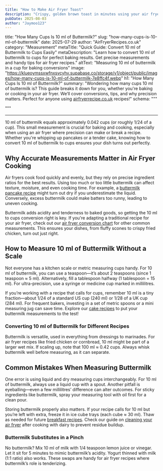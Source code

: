 ```yaml
---
title: "How to Make Air Fryer Toast"
description: "Crispy, golden brown toast in minutes using your air fryer."
pubDate: 2025-08-03
author: "Jaymoo123"
---
```

title: "How Many Cups Is 10 ml of Buttermilk?"
slug: "how-many-cups-is-10-ml-of-buttermilk"
date: 2025-07-29
author: "AirFryerRecipes.co.uk"
category: "Measurement"
metaTitle: "Quick Guide: Convert 10 ml of Buttermilk to Cups Easily"
metaDescription: "Learn how to convert 10 ml of buttermilk to cups for perfect baking results. Get precise measurements and handy tips for air fryer recipes."
altText: "Measuring 10 ml of buttermilk in a cup for baking conversions"
image: "https://klueoymssxwfnxsvcyhv.supabase.co/storage/v1/object/public/images/how-many-cups-is-10-ml-of-buttermilk-7e8ffc4f.webp"
h1: "How Many Cups Is 10 ml of Buttermilk?"
summary: "Wondering how many cups 10 ml of buttermilk is? This guide breaks it down for you, whether you're baking or cooking in your air fryer. We’ll cover conversions, tips, and why precision matters. Perfect for anyone using <a href=https://www.airfryerrecipe.co.uk/>airfryerrecipe.co.uk</a> recipes!"
schema: """<script type="application/ld+json">
{
  "@context": "https://schema.org",
  "@type": "WebPage",
  "name": "How Many Cups Is 10 ml of Buttermilk?",
  "url": "https://www.airfryerrecipe.co.uk/blog/how-many-cups-is-10-ml-of-buttermilk",
  "description": "Learn how to convert 10 ml of buttermilk to cups for perfect baking results. Get precise measurements and handy tips for air fryer recipes.",
  "inLanguage": "en",
  "datePublished": "2025-07-29",
  "dateModified": "2025-07-29"
}
</script>

<script type="application/ld+json">
{
  "@context": "https://schema.org",
  "@type": "FAQPage",
  "mainEntity": [
    {
      "@type": "Question",
      "name": "Can I use 10 ml of buttermilk in an air fryer recipe?",
      "acceptedAnswer": {
        "@type": "Answer",
        "text": "Absolutely! 10 ml of buttermilk is often used in small-batch or single-serving air fryer recipes, like mini pancakes or marinades. Its acidity helps tenderize meats and activate baking soda in batters. Just ensure you measure it accurately for consistent results."
      }
    },
    {
      "@type": "Question",
      "name": "How do I convert 10 ml of buttermilk to tablespoons?",
      "acceptedAnswer": {
        "@type": "Answer",
        "text": "10 ml of buttermilk is roughly 2 teaspoons or 2/3 of a tablespoon (since 1 tablespoon = 15 ml). For precision, use a metric measuring spoon or a syringe. This conversion is handy for dressings or glazes in air fryer cooking."
      }
    },
    {
      "@type": "Question",
      "name": "Does buttermilk measurement differ between the UK and US?",
      "acceptedAnswer": {
        "@type": "Answer",
        "text": "The ml-to-cups conversion is slightly different due to cup sizes: a US cup is 240 ml, while a UK cup is 284 ml. However, 10 ml remains the same volume—it’s just a smaller fraction of a UK cup (0.035 vs. 0.042 US cups)."
      }
    },
    {
      "@type": "Question",
      "name": "What’s the best way to measure 10 ml of buttermilk without tools?",
      "acceptedAnswer": {
        "@type": "Answer",
        "text": "If you lack measuring tools, a standard teaspoon holds about 5 ml, so 2 teaspoons ≈ 10 ml. Alternatively, a bottle cap from a 500 ml water bottle often holds 10 ml. For baking, though, we recommend proper tools for accuracy."
      }
    }
  ]
}
</script>

<script type="application/ld+json">
{
  "@context": "https://schema.org",
  "@type": "BlogPosting",
  "mainEntityOfPage": {
    "@type": "WebPage",
    "@id": "https://www.airfryerrecipe.co.uk/blog/how-many-cups-is-10-ml-of-buttermilk"
  },
  "headline": "How Many Cups Is 10 ml of Buttermilk?",
  "description": "Learn how to convert 10 ml of buttermilk to cups for perfect baking results. Get precise measurements and handy tips for air fryer recipes.",
  "author": {
    "@type": "Person",
    "name": "Junayd Moughal"
  },
  "publisher": {
    "@type": "Organization",
    "name": "Air Fryer Recipe",
    "logo": {
      "@type": "ImageObject",
      "url": "https://cdn.prod.website-files.com/68224a465dfe9a7ab4f57570/6844191451a8b2f1e37e63cc_Untitled%20design%20-%202025-06-05T205644.948%20(1).png"
    }
  },
  "datePublished": "2025-07-29",
  "dateModified": "2025-07-29",
  "image": {
    "@type": "ImageObject",
    "url": "https://klueoymssxwfnxsvcyhv.supabase.co/storage/v1/object/public/images/how-many-cups-is-10-ml-of-buttermilk-7e8ffc4f.webp"
  },
  "about": {
    "@type": "Thing",
    "name": "Measurement"
  },
  "keywords": "how-many-cups-is-10-ml-of-buttermilk, air fryer, air fryer recipes, Measurement",
  "articleSection": "Measurement",
  "inLanguage": "en-GB",
  "isAccessibleForFree": true,
  "articleBody": "<p>10 ml of buttermilk equals approximately 0.042 cups (or roughly 1/24 of a cup). This small measurement is crucial for baking and cooking, especially when using an air fryer where precision can make or break a recipe. Whether you're whipping up pancakes or a tender cake, knowing how to convert 10 ml of buttermilk to cups ensures your dish turns out perfectly.</p>\n\n<h2>Why Accurate Measurements Matter in Air Fryer Cooking</h2>  \n<p>Air fryers cook food quickly and evenly, but they rely on precise ingredient ratios for the best results. Using too much or too little buttermilk can affect texture, moisture, and even cooking time. For example, a <a href=https://www.airfryerrecipe.co.uk/recipes>buttermilk pancake recipe</a> might turn out dry if you underestimate the liquid. Conversely, excess buttermilk could make batters too runny, leading to uneven cooking.</p>  \n<p>Buttermilk adds acidity and tenderness to baked goods, so getting the 10 ml to cups conversion right is key. If you're adapting a traditional recipe for your air fryer, check out our <a href=https://www.airfryerrecipe.co.uk/air-fryer-conversion-chart>air fryer conversion chart</a> for other common measurements. This ensures your dishes, from fluffy scones to crispy fried chicken, turn out just right.</p>\n\n<h2>How to Measure 10 ml of Buttermilk Without a Scale</h2>  \n<p>Not everyone has a kitchen scale or metric measuring cups handy. For 10 ml of buttermilk, you can use a teaspoon—it’s about 2 teaspoons (since 1 teaspoon ≈ 5 ml). Alternatively, fill a tablespoon halfway (1 tablespoon = 15 ml). For ultra-precision, use a syringe or medicine cup marked in millilitres.</p>  \n<p>If you’re working with a recipe that calls for cups, remember 10 ml is a tiny fraction—about 1/24 of a standard US cup (240 ml) or 1/28 of a UK cup (284 ml). For frequent bakers, investing in a set of metric spoons or a mini measuring jug can save time. Explore our <a href=https://www.airfryerrecipe.co.uk/recipe-category/cakes>cake recipes</a> to put your buttermilk measurements to the test!</p>\n\n<h3>Converting 10 ml of Buttermilk for Different Recipes</h3>  \n<p>Buttermilk is versatile, used in everything from dressings to marinades. For air fryer recipes like fried chicken or cornbread, 10 ml might be part of a larger wet mix. If scaling up, note that 100 ml ≈ 0.42 cups. Always whisk buttermilk well before measuring, as it can separate.</p>\n\n<h2>Common Mistakes When Measuring Buttermilk</h2>  \n<p>One error is using liquid and dry measuring cups interchangeably. For 10 ml of buttermilk, always use a liquid cup with a spout. Another pitfall is eyeballing—even a few millilitres’ difference can alter outcomes. For sticky ingredients like buttermilk, spray your measuring tool with oil first for a clean pour.</p>  \n<p>Storing buttermilk properly also matters. If your recipe calls for 10 ml but you’re left with extra, freeze it in ice cube trays (each cube ≈ 30 ml). Thaw as needed for future <a href=https://www.airfryerrecipe.co.uk/recipe-category/breakfast>breakfast recipes</a>. Check our guide on <a href=https://www.airfryerrecipe.co.uk/air-fryer-cleaner>cleaning your air fryer</a> after cooking with dairy to prevent residue buildup.</p>\n\n<h3>Buttermilk Substitutes in a Pinch</h3>  \n<p>No buttermilk? Mix 10 ml of milk with 1/4 teaspoon lemon juice or vinegar. Let it sit for 5 minutes to mimic buttermilk’s acidity. Yogurt thinned with milk (1:1 ratio) also works. These swaps are handy for air fryer recipes where buttermilk’s role is tenderizing.</p>"
}
</script>"""
---

<p>10 ml of buttermilk equals approximately 0.042 cups (or roughly 1/24 of a cup). This small measurement is crucial for baking and cooking, especially when using an air fryer where precision can make or break a recipe. Whether you're whipping up pancakes or a tender cake, knowing how to convert 10 ml of buttermilk to cups ensures your dish turns out perfectly.</p>

<h2>Why Accurate Measurements Matter in Air Fryer Cooking</h2>  
<p>Air fryers cook food quickly and evenly, but they rely on precise ingredient ratios for the best results. Using too much or too little buttermilk can affect texture, moisture, and even cooking time. For example, a <a href=https://www.airfryerrecipe.co.uk/recipes>buttermilk pancake recipe</a> might turn out dry if you underestimate the liquid. Conversely, excess buttermilk could make batters too runny, leading to uneven cooking.</p>  
<p>Buttermilk adds acidity and tenderness to baked goods, so getting the 10 ml to cups conversion right is key. If you're adapting a traditional recipe for your air fryer, check out our <a href=https://www.airfryerrecipe.co.uk/air-fryer-conversion-chart>air fryer conversion chart</a> for other common measurements. This ensures your dishes, from fluffy scones to crispy fried chicken, turn out just right.</p>

<h2>How to Measure 10 ml of Buttermilk Without a Scale</h2>  
<p>Not everyone has a kitchen scale or metric measuring cups handy. For 10 ml of buttermilk, you can use a teaspoon—it’s about 2 teaspoons (since 1 teaspoon ≈ 5 ml). Alternatively, fill a tablespoon halfway (1 tablespoon = 15 ml). For ultra-precision, use a syringe or medicine cup marked in millilitres.</p>  
<p>If you’re working with a recipe that calls for cups, remember 10 ml is a tiny fraction—about 1/24 of a standard US cup (240 ml) or 1/28 of a UK cup (284 ml). For frequent bakers, investing in a set of metric spoons or a mini measuring jug can save time. Explore our <a href=https://www.airfryerrecipe.co.uk/recipe-category/cakes>cake recipes</a> to put your buttermilk measurements to the test!</p>

<h3>Converting 10 ml of Buttermilk for Different Recipes</h3>  
<p>Buttermilk is versatile, used in everything from dressings to marinades. For air fryer recipes like fried chicken or cornbread, 10 ml might be part of a larger wet mix. If scaling up, note that 100 ml ≈ 0.42 cups. Always whisk buttermilk well before measuring, as it can separate.</p>

<h2>Common Mistakes When Measuring Buttermilk</h2>  
<p>One error is using liquid and dry measuring cups interchangeably. For 10 ml of buttermilk, always use a liquid cup with a spout. Another pitfall is eyeballing—even a few millilitres’ difference can alter outcomes. For sticky ingredients like buttermilk, spray your measuring tool with oil first for a clean pour.</p>  
<p>Storing buttermilk properly also matters. If your recipe calls for 10 ml but you’re left with extra, freeze it in ice cube trays (each cube ≈ 30 ml). Thaw as needed for future <a href=https://www.airfryerrecipe.co.uk/recipe-category/breakfast>breakfast recipes</a>. Check our guide on <a href=https://www.airfryerrecipe.co.uk/air-fryer-cleaner>cleaning your air fryer</a> after cooking with dairy to prevent residue buildup.</p>

<h3>Buttermilk Substitutes in a Pinch</h3>  
<p>No buttermilk? Mix 10 ml of milk with 1/4 teaspoon lemon juice or vinegar. Let it sit for 5 minutes to mimic buttermilk’s acidity. Yogurt thinned with milk (1:1 ratio) also works. These swaps are handy for air fryer recipes where buttermilk’s role is tenderizing.</p>